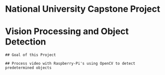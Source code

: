 # National University Capstone Project
# Vision Processing and Object Detection



```
## Goal of this Project

## Process video with Raspberry-Pi's using OpenCV to detect predetermined objects
```

